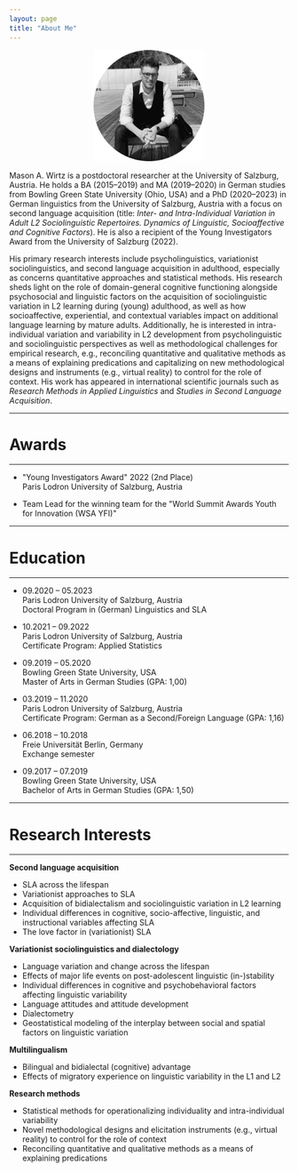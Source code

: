 ```yaml
---
layout: page
title: "About Me"
---
```


<p align="center">
  <img width="200" height="200" src="/images/AboutMePhoto.png">
</p>

Mason A. Wirtz is a postdoctoral researcher at the University of Salzburg, Austria. He holds a BA (2015–2019) and MA (2019–2020) in German studies from Bowling Green State University (Ohio, USA) and a PhD (2020–2023) in German linguistics from the University of Salzburg, Austria with a focus on second language acquisition (title: *Inter- and Intra-Individual Variation in Adult L2 Sociolinguistic Repertoires. Dynamics of Linguistic, Socioaffective and Cognitive Factors*). He is also a recipient of the Young Investigators Award from the University of Salzburg (2022).
 
His primary research interests include psycholinguistics, variationist sociolinguistics, and second language acquisition in adulthood, especially as concerns quantitative approaches and statistical methods. His research sheds light on the role of domain-general cognitive functioning alongside psychosocial and linguistic factors on the acquisition of sociolinguistic variation in L2 learning during (young) adulthood, as well as how socioaffective, experiential, and contextual variables impact on additional language learning by mature adults. Additionally, he is interested in intra-individual variation and variability in L2 development from psycholinguistic and sociolinguistic perspectives as well as methodological challenges for empirical research, e.g., reconciling quantitative and qualitative methods as a means of explaining predications and capitalizing on new methodological designs and instruments (e.g., virtual reality) to control for the role of context. His work has appeared in international scientific journals such as *Research Methods in Applied Linguistics* and *Studies in Second Language Acquisition*.

----------------
# Awards
----------------
- "Young Investigators Award" 2022 (2nd Place) <br> Paris Lodron University of Salzburg, Austria

- Team Lead for the winning team for the "World Summit Awards Youth for Innovation (WSA YFI)"

----------------
# Education
----------------
- 09.2020 – 05.2023 <br> Paris Lodron University of Salzburg, Austria <br> Doctoral Program in (German) Linguistics and SLA

- 10.2021 – 09.2022 <br> Paris Lodron University of Salzburg, Austria <br> Certificate Program: Applied Statistics

- 09.2019 – 05.2020 <br> Bowling Green State University, USA <br> Master of Arts in German Studies (GPA: 1,00)

- 03.2019 – 11.2020 <br> Paris Lodron University of Salzburg, Austria <br> Certificate Program: German as a Second/Foreign Language (GPA: 1,16)

- 06.2018 – 10.2018 <br> Freie Universität Berlin, Germany <br> Exchange semester 

- 09.2017 – 07.2019 <br> Bowling Green State University, USA <br> Bachelor of Arts in German Studies (GPA: 1,50)

----------------
# Research Interests
----------------
**Second language acquisition**
- SLA across the lifespan
- Variationist approaches to SLA
- Acquisition of bidialectalism and sociolinguistic variation in L2 learning
- Individual differences in cognitive, socio-affective, linguistic, and instructional variables affecting SLA
- The love factor in (variationist) SLA

**Variationist sociolinguistics and dialectology**
- Language variation and change across the lifespan 
- Effects of major life events on post-adolescent linguistic (in-)stability
- Individual differences in cognitive and psychobehavioral factors affecting linguistic variability 
- Language attitudes and attitude development
- Dialectometry
- Geostatistical modeling of the interplay between social and spatial factors on linguistic variation

**Multilingualism**
- Bilingual and bidialectal (cognitive) advantage
- Effects of migratory experience on linguistic variability in the L1 and L2

**Research methods**
- Statistical methods for operationalizing individuality and intra-individual variability
- Novel methodological designs and elicitation instruments (e.g., virtual reality) to control for the role of context
- Reconciling quantitative and qualitative methods as a means of explaining predications
